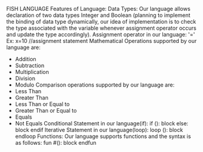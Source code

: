   FISH LANGUAGE
Features of Language:
Data Types:
Our language allows declaration of two data types Integer and Boolean (planning to implement the binding of data type dynamically, our idea of implementation is to check the type associated with the variable whenever assignment operator occurs and update the type accordingly).
       Assignment operator in our language: '='
		Ex: x=10 //assignment statement
       Mathematical Operations supported by our language are:
* Addition
* Subtraction
* Multiplication
* Division
* Modulo
       Comparison operations supported by our language are:
* Less Than
* Greater Than
* Less Than or Equal to
* Greater Than or Equal to
* Equals
* Not Equals
       Conditional Statement in our language(if):
	  if (<booleanExpression>):
			block
	  else:
			block
	  endif
       Iterative Statement in our language(loop):
		loop (<booleanExpression>):
			block
		endloop
	Functions:
	Our language supports functions and the syntax is as follows:
		fun #<functionName>(<parameters>):
			block
		endfun
